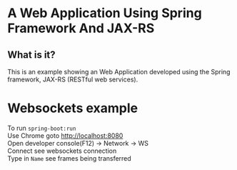 A Web Application Using Spring Framework And JAX-RS
===============================================================

What is it?
-----------

This is an example showing an Web Application developed using the Spring framework, JAX-RS (RESTful web services).

# Websockets example

To run `spring-boot:run`  
Use Chrome goto [http://localhost:8080](http://localhost:8080)  
Open developer console(F12) -> Network -> WS  
Connect see websockets connection  
Type in `Name` see frames being transferred  

